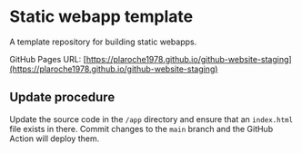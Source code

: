 # Static webapp template

A template repository for building static webapps.

GitHub Pages URL: [https://plaroche1978.github.io/github-website-staging](https://plaroche1978.github.io/github-website-staging)

## Update procedure

Update the source code in the `/app` directory and ensure that an `index.html` file exists in there. Commit changes to the `main` branch and the GitHub Action will deploy them.